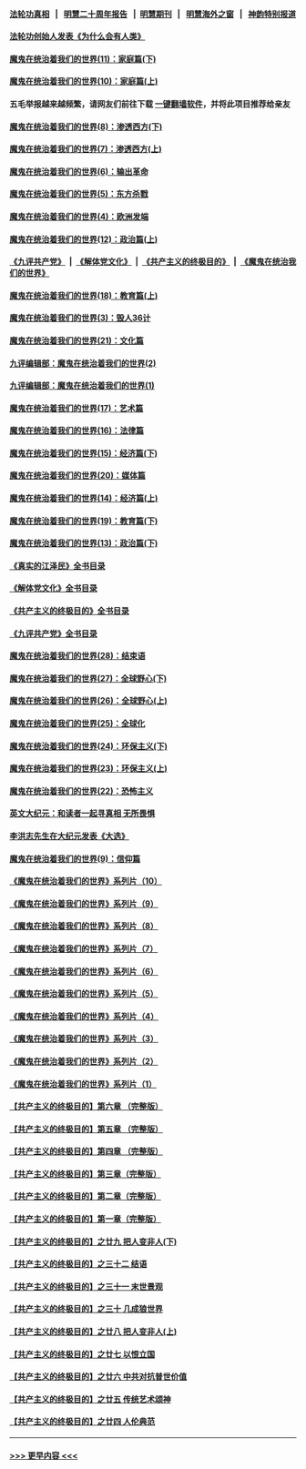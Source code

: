 #### [法轮功真相](https://github.com/gfw-breaker/truth/blob/master/README.md?t=0) &nbsp;&nbsp;|&nbsp;&nbsp; [明慧二十周年报告](https://github.com/gfw-breaker/mh-reports/blob/master/README.md?t=0) &nbsp;&nbsp;|&nbsp;&nbsp;[明慧期刊](https://github.com/gfw-breaker/mh-qikan) &nbsp;&nbsp;|&nbsp;&nbsp; [明慧海外之窗](https://github.com/gfw-breaker/mh-news/blob/master/README.md?t=0) &nbsp;&nbsp;|&nbsp;&nbsp; [神韵特别报道](https://github.com/gfw-breaker/mh-news/blob/master/shenyun.md?t=0)
#### [法轮功创始人发表《为什么会有人类》](../pages/nsc422/n13912117.md?t=04171543) 
#### [魔鬼在统治着我们的世界(11)：家庭篇(下)](../pages/nsc422/n10440961.md?t=04171543) 
#### [魔鬼在统治着我们的世界(10)：家庭篇(上)](../pages/nsc422/n10435448.md?t=04171543) 
#### 五毛举报越来越频繁，请网友们前往下载 [一键翻墙软件](https://github.com/gfw-breaker/ssr-accounts)，并将此项目推荐给亲友
#### [魔鬼在统治着我们的世界(8)：渗透西方(下)](../pages/nsc422/n10429603.md?t=04171543) 
#### [魔鬼在统治着我们的世界(7)：渗透西方(上)](../pages/nsc422/n10426013.md?t=04171543) 
#### [魔鬼在统治着我们的世界(6)：输出革命](../pages/nsc422/n10421536.md?t=04171543) 
#### [魔鬼在统治着我们的世界(5)：东方杀戮](../pages/nsc422/n10417707.md?t=04171543) 
#### [魔鬼在统治着我们的世界(4)：欧洲发端](../pages/nsc422/n10414890.md?t=04171543) 
#### [魔鬼在统治着我们的世界(12)：政治篇(上)](../pages/nsc422/n10444576.md?t=04171543) 
#### [《九评共产党》](https://github.com/begood0513/9ping.md/blob/master/README.md) &nbsp;|&nbsp; [《解体党文化》](../../../../jtdwh.md/blob/master/README.md)  &nbsp;|&nbsp; [《共产主义的终极目的》](../../../../gczydzjmd.md/blob/master/README.md) &nbsp;|&nbsp; [《魔鬼在统治我们的世界》](../../../../mgztzwmdsj.md/blob/master/README.md) 
#### [魔鬼在统治着我们的世界(18)：教育篇(上)](../pages/nsc422/n10526970.md?t=04171543) 
#### [魔鬼在统治着我们的世界(3)：毁人36计](../pages/nsc422/n10411583.md?t=04171543) 
#### [魔鬼在统治着我们的世界(21)：文化篇](../pages/nsc422/n10597706.md?t=04171543) 
#### [九评编辑部：魔鬼在统治着我们的世界(2)](../pages/nsc422/n10410036.md?t=04171543) 
#### [九评编辑部：魔鬼在统治着我们的世界(1)](../pages/nsc422/n10406825.md?t=04171543) 
#### [魔鬼在统治着我们的世界(17)：艺术篇](../pages/nsc422/n10499093.md?t=04171543) 
#### [魔鬼在统治着我们的世界(16)：法律篇](../pages/nsc422/n10485969.md?t=04171543) 
#### [魔鬼在统治着我们的世界(15)：经济篇(下)](../pages/nsc422/n10469975.md?t=04171543) 
#### [魔鬼在统治着我们的世界(20)：媒体篇](../pages/nsc422/n10586579.md?t=04171543) 
#### [魔鬼在统治着我们的世界(14)：经济篇(上)](../pages/nsc422/n10457370.md?t=04171543) 
#### [魔鬼在统治着我们的世界(19)：教育篇(下)](../pages/nsc422/n10564808.md?t=04171543) 
#### [魔鬼在统治着我们的世界(13)：政治篇(下)](../pages/nsc422/n10448270.md?t=04171543) 
#### [《真实的江泽民》全书目录](../pages/nsc422/n13721399.md?t=04171543) 
#### [《解体党文化》全书目录](../pages/nsc422/n13721157.md?t=04171543) 
#### [《共产主义的终极目的》全书目录](../pages/nsc422/n13721048.md?t=04171543) 
#### [《九评共产党》全书目录](../pages/nsc422/n13708085.md?t=04171543) 
#### [魔鬼在统治着我们的世界(28)：结束语](../pages/nsc422/n10936246.md?t=04171543) 
#### [魔鬼在统治着我们的世界(27)：全球野心(下)](../pages/nsc422/n10928319.md?t=04171543) 
#### [魔鬼在统治着我们的世界(26)：全球野心(上)](../pages/nsc422/n10900318.md?t=04171543) 
#### [魔鬼在统治着我们的世界(25)：全球化](../pages/nsc422/n10788205.md?t=04171543) 
#### [魔鬼在统治着我们的世界(24)：环保主义(下)](../pages/nsc422/n10695307.md?t=04171543) 
#### [魔鬼在统治着我们的世界(23)：环保主义(上)](../pages/nsc422/n10688613.md?t=04171543) 
#### [魔鬼在统治着我们的世界(22)：恐怖主义](../pages/nsc422/n10614727.md?t=04171543) 
#### [英文大纪元：和读者一起寻真相 无所畏惧](../pages/nsc422/n12542027.md?t=04171543) 
#### [李洪志先生在大纪元发表《大选》](../pages/nsc422/n12534746.md?t=04171543) 
#### [魔鬼在统治着我们的世界(9)：信仰篇](../pages/nsc422/n10432159.md?t=04171543) 
#### [《魔鬼在统治着我们的世界》系列片（10）](../pages/nsc422/n12292670.md?t=04171543) 
#### [《魔鬼在统治着我们的世界》系列片（9）](../pages/nsc422/n12290859.md?t=04171543) 
#### [《魔鬼在统治着我们的世界》系列片（8）](../pages/nsc422/n12287445.md?t=04171543) 
#### [《魔鬼在统治着我们的世界》系列片（7）](../pages/nsc422/n12283425.md?t=04171543) 
#### [《魔鬼在统治着我们的世界》系列片（6）](../pages/nsc422/n12282314.md?t=04171543) 
#### [《魔鬼在统治着我们的世界》系列片（5）](../pages/nsc422/n12281419.md?t=04171543) 
#### [《魔鬼在统治着我们的世界》系列片（4）](../pages/nsc422/n12274024.md?t=04171543) 
#### [《魔鬼在统治着我们的世界》系列片（3）](../pages/nsc422/n12271322.md?t=04171543) 
#### [《魔鬼在统治着我们的世界》系列片（2）](../pages/nsc422/n12269049.md?t=04171543) 
#### [《魔鬼在统治着我们的世界》系列片（1）](../pages/nsc422/n12267575.md?t=04171543) 
#### [【共产主义的终极目的】第六章 （完整版）](../pages/nsc422/n11428913.md?t=04171543) 
#### [【共产主义的终极目的】第五章 （完整版）](../pages/nsc422/n11428912.md?t=04171543) 
#### [【共产主义的终极目的】第四章 （完整版）](../pages/nsc422/n11428907.md?t=04171543) 
#### [【共产主义的终极目的】第三章（完整版）](../pages/nsc422/n11428848.md?t=04171543) 
#### [【共产主义的终极目的】第二章（完整版）](../pages/nsc422/n11428831.md?t=04171543) 
#### [【共产主义的终极目的】第一章（完整版）](../pages/nsc422/n11417651.md?t=04171543) 
#### [【共产主义的终极目的】之廿九 把人变非人(下)](../pages/nsc422/n11344140.md?t=04171543) 
#### [【共产主义的终极目的】之三十二 结语](../pages/nsc422/n11360535.md?t=04171543) 
#### [【共产主义的终极目的】之三十一 末世景观](../pages/nsc422/n11351129.md?t=04171543) 
#### [【共产主义的终极目的】之三十 几成狼世界](../pages/nsc422/n11348280.md?t=04171543) 
#### [【共产主义的终极目的】之廿八 把人变非人(上)](../pages/nsc422/n11340492.md?t=04171543) 
#### [【共产主义的终极目的】之廿七 以恨立国](../pages/nsc422/n11336944.md?t=04171543) 
#### [【共产主义的终极目的】之廿六 中共对抗普世价值](../pages/nsc422/n11324785.md?t=04171543) 
#### [【共产主义的终极目的】之廿五 传统艺术颂神](../pages/nsc422/n11296396.md?t=04171543) 
#### [【共产主义的终极目的】之廿四 人伦典范](../pages/nsc422/n11296397.md?t=04171543) 

----
#### [ >>> 更早内容 <<< ](../indexes/nsc422-earlier.md)

